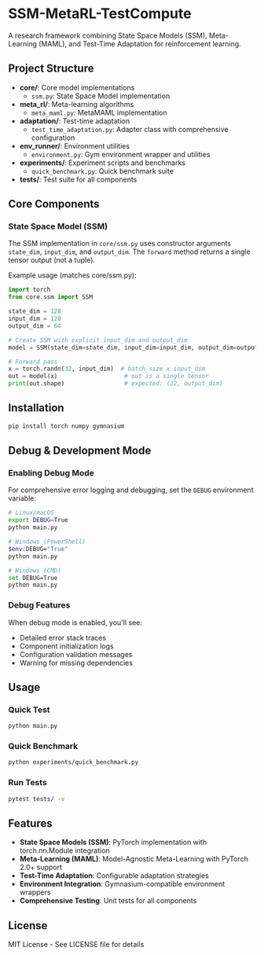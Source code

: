 # SSM-MetaRL-TestCompute

A research framework combining State Space Models (SSM), Meta-Learning (MAML), and Test-Time Adaptation for reinforcement learning.

## Project Structure

- **core/**: Core model implementations
  - `ssm.py`: State Space Model implementation
- **meta_rl/**: Meta-learning algorithms
  - `meta_maml.py`: MetaMAML implementation
- **adaptation/**: Test-time adaptation
  - `test_time_adaptation.py`: Adapter class with comprehensive configuration
- **env_runner/**: Environment utilities
  - `environment.py`: Gym environment wrapper and utilities
- **experiments/**: Experiment scripts and benchmarks
  - `quick_benchmark.py`: Quick benchmark suite
- **tests/**: Test suite for all components

## Core Components

### State Space Model (SSM)

The SSM implementation in `core/ssm.py` uses constructor arguments `state_dim`, `input_dim`, and `output_dim`. The `forward` method returns a single tensor output (not a tuple).

Example usage (matches core/ssm.py):

```python
import torch
from core.ssm import SSM

state_dim = 128
input_dim = 128
output_dim = 64

# Create SSM with explicit input_dim and output_dim
model = SSM(state_dim=state_dim, input_dim=input_dim, output_dim=output_dim)

# Forward pass
x = torch.randn(32, input_dim)  # batch_size x input_dim
out = model(x)                   # out is a single tensor
print(out.shape)                 # expected: (32, output_dim)
```

## Installation

```bash
pip install torch numpy gymnasium
```

## Debug & Development Mode

### Enabling Debug Mode

For comprehensive error logging and debugging, set the `DEBUG` environment variable:

```bash
# Linux/macOS
export DEBUG=True
python main.py

# Windows (PowerShell)
$env:DEBUG="True"
python main.py

# Windows (CMD)
set DEBUG=True
python main.py
```

### Debug Features

When debug mode is enabled, you'll see:
- Detailed error stack traces
- Component initialization logs
- Configuration validation messages
- Warning for missing dependencies

## Usage

### Quick Test

```bash
python main.py
```

### Quick Benchmark

```bash
python experiments/quick_benchmark.py
```

### Run Tests

```bash
pytest tests/ -v
```

## Features

- **State Space Models (SSM)**: PyTorch implementation with torch.nn.Module integration
- **Meta-Learning (MAML)**: Model-Agnostic Meta-Learning with PyTorch 2.0+ support
- **Test-Time Adaptation**: Configurable adaptation strategies
- **Environment Integration**: Gymnasium-compatible environment wrappers
- **Comprehensive Testing**: Unit tests for all components

## License

MIT License - See LICENSE file for details
